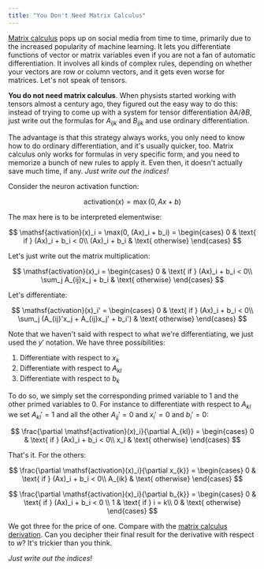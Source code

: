 ```yaml
---
title: "You Don't Need Matrix Calculus"
---
```


[Matrix calculus](https://en.wikipedia.org/wiki/Matrix_calculus) pops up on social media from time to time, primarily due to the increased popularity of machine learning. It lets you differentiate functions of vector or matrix variables even if you are not a fan of automatic differentiation. It involves all kinds of complex rules, depending on whether your vectors are row or column vectors, and it gets even worse for matrices. Let's not speak of tensors.

**You do not need matrix calculus**. When physists started working with tensors almost a century ago, they figured out the easy way to do this: instead of trying to come up with a system for tensor differentiation $\partial A / \partial B$, just write out the formulas for $A_{ijk}$ and $B_{ijk}$ and use ordinary differentiation.

The advantage is that this strategy always works, you only need to know how to do ordinary differentiation, and it's usually quicker, too. Matrix calculus only works for formulas in very specific form, and you need to memorize a bunch of new rules to apply it. Even then, it doesn't actually save much time, if any. *Just write out the indices!*

Consider the neuron activation function:

$$
  \mathsf{activation}(x) = \max(0, Ax + b)
$$

The max here is to be interpreted elementwise:

$$
  \mathsf{activation}(x)_i = \max(0, (Ax)_i + b_i) = \begin{cases}
  0 & \text{ if } (Ax)_i + b_i < 0\\
  (Ax)_i + b_i & \text{ otherwise}
  \end{cases}
$$

Let's just write out the matrix multiplication:

$$
  \mathsf{activation}(x)_i = \begin{cases}
  0 & \text{ if } (Ax)_i + b_i < 0\\
  \sum_j A_{ij}x_j + b_i & \text{ otherwise}
  \end{cases}
$$

Let's differentiate:

$$
  \mathsf{activation}(x)_i' = \begin{cases}
  0 & \text{ if } (Ax)_i + b_i < 0\\
  \sum_j (A_{ij}'x_j + A_{ij}x_j' + b_i') & \text{ otherwise}
  \end{cases}
$$

Note that we haven't said with respect to what we're differentiating, we just used the $y'$ notation. We have three possibilities:

1. Differentiate with respect to $x_k$
2. Differentiate with respect to $A_{kl}$
3. Differentiate with respect to $b_k$

To do so, we simply set the corresponding primed variable to $1$ and the other primed variables to $0$. For instance to differentiate with respect to $A_{kl}$ we set $A_{kl}' = 1$ and all the other $A_{ij}' = 0$ and $x_i'= 0$ and $b_i' = 0$:

$$
  \frac{\partial \mathsf{activation}(x)_i}{\partial A_{kl}} = \begin{cases}
  0 & \text{ if } (Ax)_i + b_i < 0\\
  x_l & \text{ otherwise}
  \end{cases}
$$

That's it. For the others:

$$
  \frac{\partial \mathsf{activation}(x)_i}{\partial x_{k}} = \begin{cases}
  0 & \text{ if } (Ax)_i + b_i < 0\\
  A_{ik} & \text{ otherwise}
  \end{cases}
$$

$$
  \frac{\partial \mathsf{activation}(x)_i}{\partial b_{k}} = \begin{cases}
  0 & \text{ if } (Ax)_i + b_i < 0 \\
  1 & \text{ if } i = k\\
  0 & \text{ otherwise}
  \end{cases}
$$

We got three for the price of one. Compare with the [matrix calculus derivation](https://explained.ai/matrix-calculus/). Can you decipher their final result for the derivative with respect to $w$? It's trickier than you think.

*Just write out the indices!*